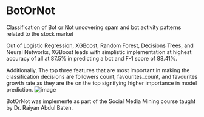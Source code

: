# BotOrNot
Classification of Bot or Not uncovering spam and bot activity patterns related to the stock market

Out of Logistic Regression, XGBoost, Random Forest, Decisions Trees, and Neural Networks, XGBoost leads with simplistic implementation at highest accuracy of all at 87.5% in predicting a bot and F-1 score of 88.41%.

Additionally, The top three features that are most important in making the classification decisions are followers count, favourites_count, and favourites growth rate as they are the on the top signifying higher importance in model prediction. 
![image](https://github.com/user-attachments/assets/6cc5b967-49a1-43b8-a1be-9461668552d0)


BotOrNot was implemente as part of the Social Media Mining course taught by Dr. Raiyan Abdul Baten.
